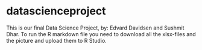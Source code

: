 # datascienceproject
This is our final Data Science Project, by: Edvard Davidsen and Sushmit Dhar.
To run the R markdown file you need to download all the xlsx-files and the picture and upload them to R Studio.
